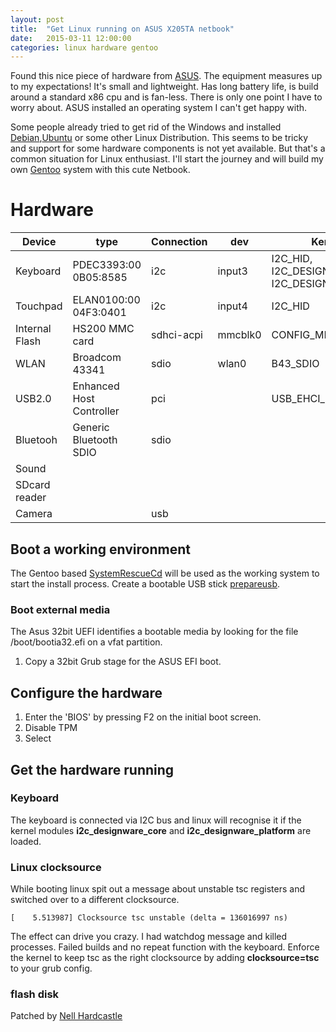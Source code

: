```yaml
---
layout: post
title:  "Get Linux running on ASUS X205TA netbook"
date:   2015-03-11 12:00:00
categories: linux hardware gentoo
---
```


Found this nice piece of hardware from [ASUS]. The equipment measures up to my expectations! It's small and lightweight. Has long battery life, is build around a standard x86 cpu and is fan-less. There is only one point I have to worry about. ASUS installed an operating system I can't get happy with.

Some people already tried to get rid of the Windows and installed [Debian],[Ubuntu] or some other Linux Distribution.
This seems to be tricky and support for some hardware components is not yet available. But that's a common situation for Linux enthusiast. I'll start the journey and will build my own [Gentoo] system with this cute Netbook.

# Hardware

Device   | type                  | Connection | dev     | Kernel config
---------|-----------------------|------------|---------|----------
Keyboard | PDEC3393:00 0B05:8585 | i2c        | input3  | I2C_HID, I2C_DESIGNWARE_CORE, I2C_DESIGNWARE_PLATFORM
Touchpad | ELAN0100:00 04F3:0401 | i2c        | input4  | I2C_HID
Internal Flash | HS200 MMC card  | sdhci-acpi | mmcblk0 | CONFIG_MMC_SDHCI_ACPI
WLAN     | Broadcom 43341        | sdio       | wlan0   | B43_SDIO
USB2.0   | Enhanced Host Controller| pci      |         | USB_EHCI_PCI
Bluetooh | Generic Bluetooth SDIO| sdio       |         | 
Sound    |                       |            |         |
SDcard reader |                  |            |         |
Camera   |                       | usb        |         |


## Boot a working environment
The Gentoo based [SystemRescueCd] will be used as the working system to start the install process.
Create a bootable USB stick [prepareusb].

### Boot external media
The Asus 32bit UEFI identifies a bootable media by looking for the file /boot/bootia32.efi on a vfat partition.

 1. Copy a 32bit Grub stage for the ASUS EFI boot. 

## Configure the hardware
  1. Enter the 'BIOS' by pressing F2 on the initial boot screen.
  1. Disable TPM
  1. Select 


## Get the hardware running

### Keyboard
The keyboard is connected via I2C bus and linux will recognise it if the kernel modules **i2c_designware_core** and **i2c_designware_platform** are loaded.

### Linux clocksource
While booting linux spit out a message about unstable tsc registers and switched over to a different clocksource.
```
[    5.513987] Clocksource tsc unstable (delta = 136016997 ns)
```
The effect can drive you crazy. I had watchdog message and killed processes. Failed builds and no repeat function with the keyboard.
Enforce the kernel to keep tsc as the right clocksource by adding  **clocksource=tsc** to your grub config.

### flash disk
Patched by [Nell Hardcastle]


[asus]: http://www.asus.com/in/Notebooks_Ultrabooks/ASUS_EeeBook_X205TA
[debian]: https://wiki.debian.org/InstallingDebianOn/Asus/X205TA
[ubuntu]: https://github.com/lopaka/instructions/blob/master/ubuntu-14.10-install-asus-x205ta.md
[gentoo]: http://www.gentoo.org
[systemrescuecd]: http://www.sysresccd.org/SystemRescueCd_Homepage
[prepareusb]: http://www.sysresccd.org/Sysresccd-manual-en_How_to_install_SystemRescueCd_on_an_USB-stick
[uefibooting]: https://help.ubuntu.com/community/UEFIBooting
[Nell Hardcastle]: https://dev-nell.com/rpmb-emmc-errors-under-linux.html

